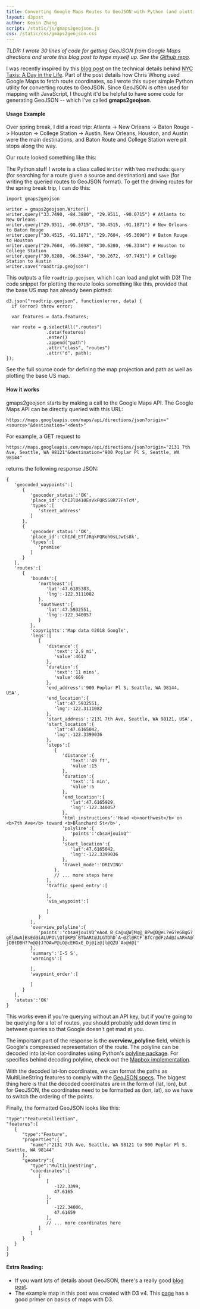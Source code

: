```yaml
---
title: Converting Google Maps Routes to GeoJSON with Python (and plotting the result with D3)
layout: d3post
author: Kexin Zhang
script: /static/js/gmaps2geojson.js
css: /static/css/gmaps2geojson.css
---
```


*TLDR: I wrote 30 lines of code for getting GeoJSON from Google Maps directions and wrote this blog post to hype myself up. See the [Github repo](https://github.com/kexin-zhang/gmaps2geojson).*

I was recently inspired by this [blog post](https://chriswhong.com/data-visualization/taxitechblog1/) on the technical details behind [NYC Taxis: A Day in the Life](http://chriswhong.github.io/nyctaxi/). Part of the post details how Chris Whong used Google Maps to fetch route coordinates, so I wrote this super simple Python utility for converting routes to GeoJSON. Since GeoJSON is often used for mapping with JavaScript, I thought it'd be helpful to have some code for generating GeoJSON -- which I've called **gmaps2geojson**.

#### Usage Example
Over spring break, I did a road trip: Atlanta -> New Orleans -> Baton Rouge -> Houston -> College Station -> Austin. New Orleans, Houston, and Austin were the main destinations, and Baton Route and College Station were pit stops along the way.

Our route looked something like this:

<div id="map"></div>

The Python stuff I wrote is a class called `Writer` with two methods: `query` (for searching for a route given a source and destination) and `save` (for writing the queried routes to GeoJSON format). To get the driving routes for the spring break trip, I can do this:
```
import gmaps2geojson

writer = gmaps2geojson.Writer()
writer.query("33.7490, -84.3880", "29.9511, -90.0715") # Atlanta to New Orleans
writer.query("29.9511, -90.0715", "30.4515, -91.1871") # New Orleans to Baton Rouge
writer.query("30.4515, -91.1871", "29.7604, -95.3698") # Baton Rouge to Houston
writer.query("29.7604, -95.3698", "30.6280, -96.3344") # Houston to College Station
writer.query("30.6280, -96.3344", "30.2672, -97.7431") # College Station to Austin
writer.save("roadtrip.geojson")
```

This outputs a file `roadtrip.geojson`, which I can load and plot with D3! The code snippet for plotting the route looks something like this, provided that the base US map has already been plotted:

```
d3.json("roadtrip.geojson", function(error, data) {
  if (error) throw error;

  var features = data.features;

  var route = g.selectAll(".routes")
               .data(features)
               .enter()
               .append("path")
               .attr("class", "routes")
               .attr("d", path);
});
```

See the full source code for defining the map projection and path as well as plotting the base US map.

#### How it works
gmaps2geojson starts by making a call to the Google Maps API. The Google Maps API can be directly queried with this URL:
```
https://maps.googleapis.com/maps/api/directions/json?origin="<source>"&destination="<dest>"
```

For example, a GET request to
```
https://maps.googleapis.com/maps/api/directions/json?origin="2131 7th Ave, Seattle, WA 98121"&destination="900 Poplar Pl S, Seattle, WA 98144"
```
returns the following response JSON:

```
{  
   'geocoded_waypoints':[  
      {  
         'geocoder_status':'OK',
         'place_id':'ChIJlU410EsVkFQR5S8R77FnTcM',
         'types':[  
            'street_address'
         ]
      },
      {  
         'geocoder_status':'OK',
         'place_id':'ChIJd_ETfJRqkFQRoh0sLJwIs8k',
         'types':[  
            'premise'
         ]
      }
   ],
   'routes':[  
      {  
         'bounds':{  
            'northeast':{  
               'lat':47.6185383,
               'lng':-122.3111082
            },
            'southwest':{  
               'lat':47.5932551,
               'lng':-122.340057
            }
         },
         'copyrights':'Map data ©2018 Google',
         'legs':[  
            {  
               'distance':{  
                  'text':'2.9 mi',
                  'value':4612
               },
               'duration':{  
                  'text':'11 mins',
                  'value':669
               },
               'end_address':'900 Poplar Pl S, Seattle, WA 98144, USA',
               'end_location':{  
                  'lat':47.5932551,
                  'lng':-122.3111082
               },
               'start_address':'2131 7th Ave, Seattle, WA 98121, USA',
               'start_location':{  
                  'lat':47.6165042,
                  'lng':-122.3399036
               },
               'steps':[  
                  {  
                     'distance':{  
                        'text':'49 ft',
                        'value':15
                     },
                     'duration':{  
                        'text':'1 min',
                        'value':5
                     },
                     'end_location':{  
                        'lat':47.6165929,
                        'lng':-122.340057
                     },
                     'html_instructions':'Head <b>northwest</b> on <b>7th Ave</b> toward <b>Blanchard St</b>',
                     'polyline':{  
                        'points':'cbsaHjouiVQ^'
                     },
                     'start_location':{  
                        'lat':47.6165042,
                        'lng':-122.3399036
                     },
                     'travel_mode':'DRIVING'
                  },
                  // ... more steps here
               ],
               'traffic_speed_entry':[  

               ],
               'via_waypoint':[  

               ]
            }
         ],
         'overview_polyline':{  
            'points':'cbsaHjouiVQ^eAoA_B_Ca@u@W]Mq@_BPw@D@eL?eG?eGBgG?gEl@wA|BsEd@iALUPO\\Qf@KP@`BTbARt@JLGTDhD`A~@Zl@RtF`BfCr@dFzAd@JvARvA@lACnAGhAOfAa@`CmA`BcA|FiExEkDfCqBnDqC|@{@pAuAbAqAxB{C~FeI~B{CjBsBb@]`BiAdAi@f@Of@SNDd@?jDBtDBH??m@@}J?OAwP@iO@cEHGxE_Dj@[z@]l@QZU`Ao@d@['
         },
         'summary':'I-5 S',
         'warnings':[  

         ],
         'waypoint_order':[  

         ]
      }
   ],
   'status':'OK'
}
```

This works even if you're querying without an API key, but if you're going to be querying for a lot of routes, you should probably add down time in between queries so that Google doesn't get mad at you.

The important part of the response is the **overview_polyline** field, which is Google's compressed representation of the route. The polyline can be decoded into lat-lon coordinates using Python's [polyline package](https://pypi.org/project/polyline/). For specifics behind decoding polyline, check out the [Mapbox implementation](https://github.com/mapbox/polyline).

With the decoded lat-lon coordinates, we can format the paths as MultiLineString features to comply with the [GeoJSON specs](https://tools.ietf.org/html/rfc7946). The biggest thing here is that the decoded coordinates are in the form of (lat, lon), but for GeoJSON, the coordinates need to be formatted as (lon, lat), so we have to switch the ordering of the points.

Finally, the formatted GeoJSON looks like this:
```
"type":"FeatureCollection",
"features":[  
   {  
      "type":"Feature",
      "properties":{  
         "name":"2131 7th Ave, Seattle, WA 98121 to 900 Poplar Pl S, Seattle, WA 98144"
      },
      "geometry":{  
         "type":"MultiLineString",
         "coordinates":[  
            [  
               [  
                  -122.3399,
                  47.6165
               ],
               [  
                  -122.34006,
                  47.61659
               ],
               // ... more coordinates here
            ]
         ]
      }
   }
]
}
```

#### Extra Reading:
* If you want lots of details about GeoJSON, there's a really good [blog post](https://macwright.org/2015/03/23/geojson-second-bite.html).
* The example map in this post was created with D3 v4. This [page](http://duspviz.mit.edu/d3-workshop/mapping-data-with-d3/) has a good primer on basics of maps with D3.
